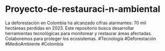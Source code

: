 # Proyecto-de-restauraci-n-ambiental
La deforestación en Colombia ha alcanzado cifras alarmantes: 70 mil hectáreas perdidas en 2023. Este repositorio busca desarrollar herramientas tecnológicas para monitorear y restaurar áreas afectadas. Colaboremos para proteger los ecosistemas. #Tecnología #Deforestación #MedioAmbiente #Colombia
